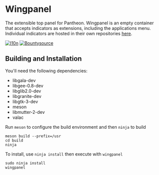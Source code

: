 # Wingpanel
The extensible top panel for Pantheon. Wingpanel is an empty container that accepts indicators as extensions, including the applications menu. Individual indicators are hosted in their own repositories [here](https://github.com/search?q=topic%3Awingpanel+org%3Aelementary&type=Repositories).

[![l10n](https://l10n.elementary.io/widgets/desktop/wingpanel/svg-badge.svg)](https://l10n.elementary.io/projects/wingpanel/)
[![Bountysource](https://www.bountysource.com/badge/tracker?tracker_id=43593927)](https://www.bountysource.com/teams/elementary/issues?tracker_ids=43593927)

## Building and Installation

You'll need the following dependencies:

* libgala-dev
* libgee-0.8-dev
* libglib2.0-dev
* libgranite-dev
* libgtk-3-dev
* meson
* libmutter-2-dev
* valac

Run `meson` to configure the build environment and then `ninja` to build

    meson build --prefix=/usr
    cd build
    ninja

To install, use `ninja install` then execute with `wingpanel`

    sudo ninja install
    wingpanel
